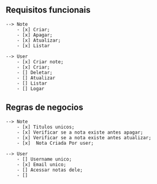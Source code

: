 ## Requisitos funcionais
    --> Note
        - [x] Criar;
        - [x] Apagar;
        - [x] Atualizar; 
        - [x] Listar

    --> User
        - [x] Criar note;
        - [x] Criar;
        - [] Deletar;
        - [] Atualizar
        - [] Listar
        - [] Logar
    

## Regras de negocios
    --> Note
        - [x] Titulos unicos;
        - [x] Verificar se a nota existe antes apagar;
        - [x] Verificar se a nota existe antes atualizar;
        - [x]  Nota Criada Por user;

    --> User
        - [] Username unico;
        - [x] Email unico;
        - [] Acessar notas dele;
        - [] 


